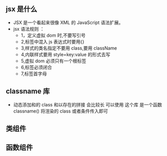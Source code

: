 ## jsx 是什么

- JSX 是一个看起来很像 XML 的 JavaScript 语法扩展。
- jsx 语法规则 ：
  - 1，定义虚拟 dom 时,不要写引号
  - 2,标签中混入 js 表达式时要用{}
  - 3,样式的类名指定不要用 class,要用 className
  - 4,内联样式要用 style=key:value 的形式去写
  - 5,虚拟 dom 必须只有一个根标签
  - 6,标签必须闭合
  - 7,标签首字母

## classname 库

- 动态添加和的 class 和以存在的拼接 会比较长 可以使用 这个库 是一个函数 classname() 将渲染的 class 或者条件传入即可

## 类组件

## 函数组件

